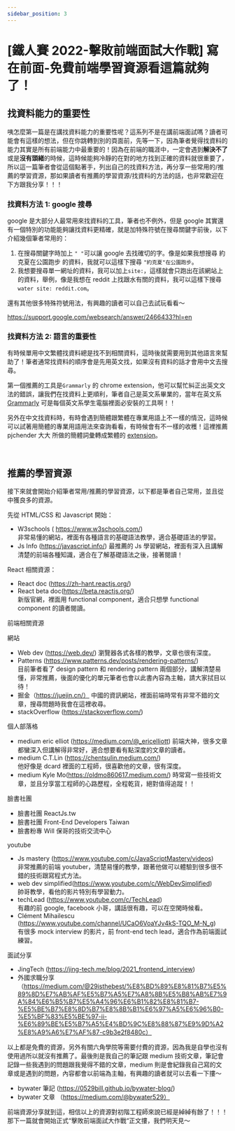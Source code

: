 ```yaml
---
sidebar_position: 3
---
```


# [鐵人賽 2022-擊敗前端面試大作戰] 寫在前面-免費前端學習資源看這篇就夠了！

## 找資料能力的重要性

咦怎麼第一篇是在講找資料能力的重要性呢？這系列不是在講前端面試嗎？讀者可能會有這樣的想法，但在你跳轉到別的頁面前，先等一下，因為筆者覺得找資料的能力其實是所有前端能力中最重要的！因為在前端的職涯中，一定會遇到**解決不了**或是**沒有頭緒**的時候，這時候能夠冷靜的在對的地方找到正確的資料就很重要了，所以這一篇筆者會從這個點著手，列出自己的找資料方法，再分享一些常用的/推薦的學習資源，那如果讀者有推薦的學習資源/找資料的方法的話，也非常歡迎在下方跟我分享！！！

### 找資料方法 1: google 搜尋

google 是大部分人最常用來找資料的工具，筆者也不例外，但是 google 其實還有一個特別的功能能夠讓找資料更精確，就是加特殊符號在搜尋關鍵字前後，以下介紹幾個筆者常用的：

1. 在搜尋關鍵字時加上 `" "`可以讓 google 去找確切的字。像是如果我想搜尋 約克夏在公園跑步 的資料，我就可以這樣下搜尋 `"約克夏"在公園跑步`。
2. 我想要搜尋單一網址的資料，我可以加上`site:`，這樣就會只跑出在該網站上的資料，舉例，像是我想在 reddit 上找跟水有關的資料，我可以這樣下搜尋`water site: reddit.com`。

還有其他很多特殊符號用法，有興趣的讀者可以自己去試玩看看～

https://support.google.com/websearch/answer/2466433?hl=en

### 找資料方法 2: 語言的重要性

有時候單用中文繁體找資料總是找不到相關資料，這時後就需要用到其他語言來幫助了！筆者通常找資料的順序會是先用英文找，如果沒有資料的話才會用中文去搜尋。

第一個推薦的工具是`Grammarly` 的 chrome extension，他可以幫忙糾正出英文文法的錯誤，讓我們在找資料上更順利，筆者自己是英文系畢業的，當年在英文系 [Grammarly](https://www.grammarly.com/) 可是每個英文系學生電腦裡面必安裝的工具啊！！

另外在中文找資料時，有時會遇到簡體跟繁體在專業用語上不一樣的情況，這時候可以試著用簡體的專業用語用法來查詢看看，有時候會有不一樣的收穫！這裡推薦 pjchender 大大 所做的簡體詞彙轉成繁體的 [extension](https://chrome.google.com/webstore/detail/cn2tw4programmer/emjpciklgncophlffcjipabmigmdkdmc)。

&nbsp;

## 推薦的學習資源

接下來就會開始介紹筆者常用/推薦的學習資源，以下都是筆者自己常用，並且從中獲良多的資源。

先從 HTML/CSS 和 Javascript 開始：

- W3schools ( https://www.w3schools.com/)  
  非常易懂的網站，裡面有各種語言的基礎語法教學，適合基礎語法的學習。
- Js Info (https://javascript.info/)
  最推薦的 Js 學習網站，裡面有深入且講解清楚的前端各種知識，適合在了解基礎語法之後，接著閱讀！

React 相關資源：

- React doc (https://zh-hant.reactjs.org/)
- React beta doc(https://beta.reactjs.org/)  
  新版官網，裡面用 functional component，適合只想學 functional component 的讀者閱讀。

前端相關資源

網站

- Web dev (https://web.dev/)
  瀏覽器各式各樣的教學，文章也很有深度。
- Patterns (https://www.patterns.dev/posts/rendering-patterns/)  
  目前筆者看了 design pattern 和 rendering pattern 兩個部分，講解清楚易懂，非常推薦，後面的優化的單元筆者也會以此書內容為主軸，請大家拭目以待！
- 掘金（https://juejin.cn/）
  中國的資訊網站，裡面前端時常有非常不錯的文章，搜尋問題時我會在這裡收尋。
- stackOverflow (https://stackoverflow.com/)

個人部落格

- medium eric elliot (https://medium.com/@_ericelliott)
  前端大神，很多文章都蠻深入但講解得非常好，適合想要看有點深度的文章的讀者。
- medium C.T.Lin (https://chentsulin.medium.com/)  
  他好像是 dcard 裡面的工程師，很喜歡他的文章，很有深度。
- medium Kyle Mo(https://oldmo860617.medium.com/)
  時常寫一些技術文章，並且分享當工程師的心路歷程，全程乾貨，絕對值得追蹤！！

臉書社團

- 臉書社團 ReactJs.tw
- 臉書社團 Front-End Developers Taiwan
- 臉書粉專 Will 保哥的技術交流中心

youtube

- Js mastery (https://www.youtube.com/c/JavaScriptMastery/videos)  
  非常推薦的前端 youtuber，清楚易懂的教學，跟著他做可以體驗到很多很不錯的技術跟寫程式方法。
- web dev simplified(https://www.youtube.com/c/WebDevSimplified)  
  帥哥教學，看他的影片特別有學習動力。
- techLead (https://www.youtube.com/c/TechLead)  
  有趣的前 google, facebook 小哥，講話很有趣，可以在空閑時候看。
- Clément Mihailescu (https://www.youtube.com/channel/UCaO6VoaYJv4kS-TQO_M-N_g)  
   有很多 mock interview 的影片，前 front-end tech lead，適合作為前端面試練習。

面試分享

- JingTech (https://jing-tech.me/blog/2021_frontend_interview)
- 外國求職分享 （https://medium.com/@29isthebest/%E8%BD%89%E8%81%B7%E5%89%8D%E7%AB%AF%E5%B7%A5%E7%A8%8B%E5%B8%AB%E7%9A%84%E6%B5%B7%E5%A4%96%E6%B1%82%E8%81%B7-%E5%BE%B7%E8%8D%B7%E8%8B%B1%E6%97%A5%E6%96%B0-%E5%BF%83%E5%BE%97-ii-%E6%89%BE%E5%B7%A5%E4%BD%9C%E8%88%87%E9%9D%A2%E8%A9%A6%E7%AF%87-c9b3e2f8480c）

以上都是免費的資源，另外有關六角學院等需要付費的資源，因為我是自學也沒有使用過所以就沒有推薦了。最後則是我自己的筆記跟 medium 技術文章，筆記會記錄一些我遇到的問題跟我覺得不錯的文章，medium 則是會紀錄我自己寫的文章或是遇到的問題，內容都會以前端為主軸，有興趣的讀者就可以去看一下摟～

- bywater 筆記 (https://0529bill.github.io/bywater-blog/)
- bywater 文章 （https://medium.com/@bywater529）

前端資源分享就到這，相信以上的資源對初階工程師來說已經是綽綽有餘了！！！那下一篇就會開始正式“擊敗前端面試大作戰“正文摟，我們明天見～
